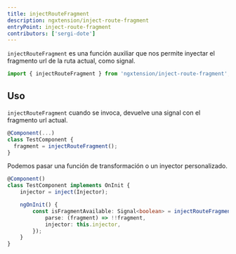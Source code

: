 ```yaml
---
title: injectRouteFragment
description: ngxtension/inject-route-fragment
entryPoint: inject-route-fragment
contributors: ['sergi-dote']
---
```


`injectRouteFragment` es una función auxiliar que nos permite inyectar el fragmento url de la ruta actual, como signal.

```ts
import { injectRouteFragment } from 'ngxtension/inject-route-fragment';
```

## Uso

`injectRouteFragment` cuando se invoca, devuelve una signal con el fragmento url actual.

```ts
@Component(...)
class TestComponent {
  fragment = injectRouteFragment();
}
```

Podemos pasar una función de transformación o un inyector personalizado.

```ts
@Component()
class TestComponent implements OnInit {
	injector = inject(Injector);

	ngOnInit() {
		const isFragmentAvailable: Signal<boolean> = injectRouteFragment({
			parse: (fragment) => !!fragment,
			injector: this.injector,
		});
	}
}
```
